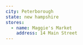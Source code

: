 ```yaml
---
city: Peterborough
state: new hampshire
stores:
  - name: Maggie's Market
    address: 14 Main Street
---
```

